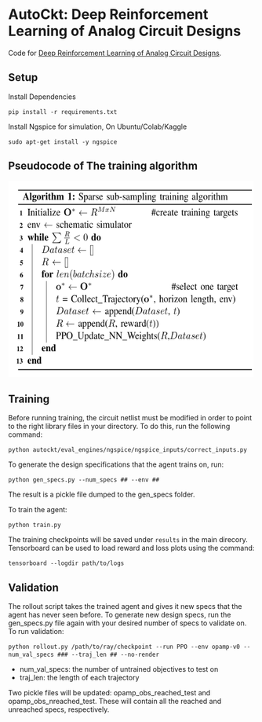 # AutoCkt: Deep Reinforcement Learning of Analog Circuit Designs
Code for [Deep Reinforcement Learning of Analog Circuit Designs](https://arxiv.org/abs/2001.01808).


## Setup
Install Dependencies

```
pip install -r requirements.txt
```

Install Ngspice for simulation, On Ubuntu/Colab/Kaggle
```
sudo apt-get install -y ngspice
```


## Pseudocode of The training algorithm
<img src="./assets/pseudocode.png" width="500" height="400"></img>

## Training
Before running training, the circuit netlist must be modified in order to point to the right library files in your directory. To do this, run the following command:
```
python autockt/eval_engines/ngspice/ngspice_inputs/correct_inputs.py 
```

To generate the design specifications that the agent trains on, run:
```
python gen_specs.py --num_specs ## --env ##
```
The result is a pickle file dumped to the gen_specs folder.

To train the agent: 
```
python train.py 
```

The training checkpoints will be saved under `results` in the main direcory. Tensorboard can be used to load reward and loss plots using the command:

```
tensorboard --logdir path/to/logs
```
## Validation
The rollout script takes the trained agent and gives it new specs that the agent has never seen before. To generate new design specs, run the gen_specs.py file again with your desired number of specs to validate on. To run validation:

```
python rollout.py /path/to/ray/checkpoint --run PPO --env opamp-v0 --num_val_specs ### --traj_len ## --no-render
``` 
* num_val_specs: the number of untrained objectives to test on
* traj_len: the length of each trajectory

Two pickle files will be updated: opamp_obs_reached_test and opamp_obs_nreached_test. These will contain all the reached and unreached specs, respectively.
